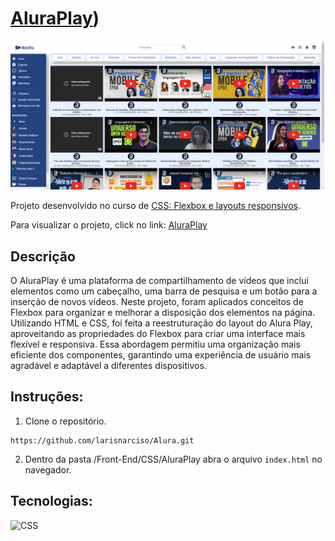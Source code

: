 # [AluraPlay](https://larisnarciso.github.io/Alura/Front-End/CSS/AluraPlay/index.html))

![Screenshot da tela inicial do AluraPlay](./img/aluraplay.png)

Projeto desenvolvido no curso de [CSS: Flexbox e layouts responsivos](https://cursos.alura.com.br/course/css-flexbox-layouts-responsivos).

Para visualizar o projeto, click no link: [AluraPlay](https://larisnarciso.github.io/Alura/Front-End/CSS/AluraPlay/index.html)

## Descrição

O AluraPlay é uma plataforma de compartilhamento de vídeos que inclui elementos como um cabeçalho, uma barra de pesquisa e um botão para a inserção de novos vídeos. Neste projeto, foram aplicados conceitos de Flexbox para organizar e melhorar a disposição dos elementos na página. Utilizando HTML e CSS, foi feita a reestruturação do layout do Alura Play, aproveitando as propriedades do Flexbox para criar uma interface mais flexível e responsiva. Essa abordagem permitiu uma organização mais eficiente dos componentes, garantindo uma experiência de usuário mais agradável e adaptável a diferentes dispositivos.

## Instruções:

1. Clone o repositório.

```
https://github.com/larisnarciso/Alura.git
```

2. Dentro da pasta /Front-End/CSS/AluraPlay abra o arquivo `index.html` no navegador.

## Tecnologias:

![CSS](https://img.shields.io/badge/css-%2320232a.svg?style=for-the-badge&logo=css3&logoColor=%2361dafb)
